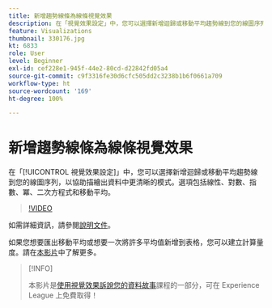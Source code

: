 ```yaml
---
title: 新增趨勢線條為線條視覺效果
description: 在「視覺效果設定」中，您可以選擇新增迴歸或移動平均趨勢線到您的線圖序列，以協助描繪出資料中更清晰的模式。選項包括線性、對數、指數、冪、二次方程式和移動平均。
feature: Visualizations
thumbnail: 330176.jpg
kt: 6833
role: User
level: Beginner
exl-id: cef228e1-945f-44e2-80cd-d22842fd05a4
source-git-commit: c9f3316fe30d6cfc505dd2c3238b1b6f0661a709
workflow-type: ht
source-wordcount: '169'
ht-degree: 100%

---
```


# 新增趨勢線條為線條視覺效果

在「[!UICONTROL 視覺效果設定]」中，您可以選擇新增迴歸或移動平均趨勢線到您的線圖序列，以協助描繪出資料中更清晰的模式。選項包括線性、對數、指數、冪、二次方程式和移動平均。

>[!VIDEO](https://video.tv.adobe.com/v/330176/?quality=12&learn=on)

如需詳細資訊，請參閱[說明文件](https://experienceleague.adobe.com/docs/analytics/analyze/analysis-workspace/visualizations/line.html?lang=zh-Hant#analysis-workspace)。

如果您想要匯出移動平均或想要一次將許多平均值新增到表格，您可以建立計算量度。請在[本影片](https://experienceleague.adobe.com/docs/analytics-learn/tutorials/analysis-workspace/visualizations/using-the-cumulative-average-function-to-apply-metric-smoothing.html?lang=zh-Hant#analysis-workspace)中了解更多。

>[!INFO]
>
> 本影片是[使用視覺效果訴說您的資料故事](https://experienceleague.adobe.com/?recommended=Analytics-U-1-2021.1.visualizations)課程的一部分，可在 Experience League 上免費取得！
